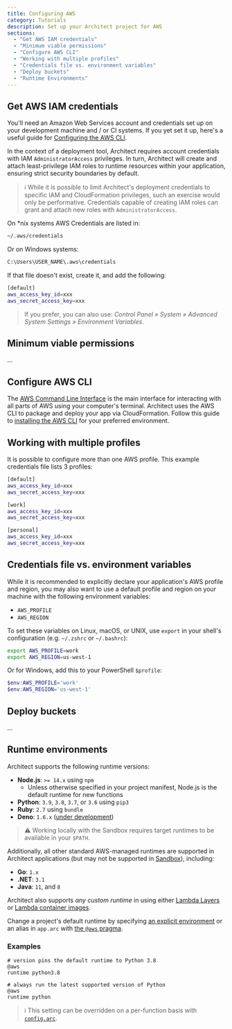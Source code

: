 ```yaml
---
title: Configuring AWS
category: Tutorials
description: Set up your Architect project for AWS
sections:
  - "Get AWS IAM credentials"
  - "Minimum viable permissions"
  - "Configure AWS CLI"
  - "Working with multiple profiles"
  - "Credentials file vs. environment variables"
  - "Deploy buckets"
  - "Runtime Environments"
---
```


## Get AWS IAM credentials

You'll need an Amazon Web Services account and credentials set up on your development machine and / or CI systems. If you yet set it up, here's a useful guide for [Configuring the AWS CLI](https://docs.aws.amazon.com/cli/latest/userguide/cli-chap-getting-started.html).

In the context of a deployment tool, Architect requires account credentials with IAM `AdministratorAccess` privileges. In turn, Architect will create and attach least-privilege IAM roles to runtime resources within your application, ensuring strict security boundaries by default.

> ℹ️ While it is possible to limit Architect's deployment credentials to specific IAM and CloudFormation privileges, such an exercise would only be performative. Credentials capable of creating IAM roles can grant and attach new roles with `AdministratorAccess`.

On \*nix systems AWS Credentials are listed in:

```bash
~/.aws/credentials
```

Or on Windows systems:

```bash
C:\Users\USER_NAME\.aws\credentials
```

If that file doesn't exist, create it, and add the following:

```bash
[default]
aws_access_key_id=xxx
aws_secret_access_key=xxx
```

> If you prefer, you can also use: *Control Panel » System » Advanced System Settings » Environment Variables*.

## Minimum viable permissions
...

## Configure AWS CLI

The [AWS Command Line Interface](https://docs.aws.amazon.com/cli/) is the main interface for interacting with all parts of AWS using your computer's terminal. Architect uses the AWS CLI to package and deploy your app via CloudFormation. Follow this guide to [installing the AWS CLI](https://docs.aws.amazon.com/cli/latest/userguide/install-cliv2.html) for your preferred environment.

## Working with multiple profiles

It is possible to configure more than one AWS profile. This example credentials file lists 3 profiles:

```bash
[default]
aws_access_key_id=xxx
aws_secret_access_key=xxx

[work]
aws_access_key_id=xxx
aws_secret_access_key=xxx

[personal]
aws_access_key_id=xxx
aws_secret_access_key=xxx
```

## Credentials file vs. environment variables

While it is recommended to explicitly declare your application's AWS profile and region, you may also want to use a default profile and region on your machine with the following environment variables:

- `AWS_PROFILE`
- `AWS_REGION`

To set these variables on Linux, macOS, or UNIX, use `export` in your shell's configuration (e.g. `~/.zshrc` or `~/.bashrc`):

```bash
export AWS_PROFILE=work
export AWS_REGION=us-west-1
```

Or for Windows, add this to your PowerShell `$profile`:

```powershell
$env:AWS_PROFILE='work'
$env:AWS_REGION='us-west-1'
```

## Deploy buckets
...

## Runtime environments

Architect supports the following runtime versions:

- **Node.js**: `>= 14.x` using `npm`
  - Unless otherwise specified in your project manifest, Node.js is the default runtime for new functions
- **Python**: `3.9`, `3.8`, `3.7`, or `3.6` using `pip3`
- **Ruby**: `2.7` using `bundle`
- **Deno**: `1.6.x` ([under development](../reference/runtime-helpers/deno))

> ⚠️ Working locally with the Sandbox requires target runtimes to be available in your `$PATH`.

Additionally, all other standard AWS-managed runtimes are supported in Architect applications (but may not be supported in [Sandbox](../reference/cli/sandbox)), including:

- **Go**: `1.x`
- **.NET**: `3.1`
- **Java**: `11`, and `8`

Architect also supports _any custom runtime_ in using either [Lambda Layers](https://docs.aws.amazon.com/lambda/latest/dg/configuration-layers.html) or [Lambda container images](https://docs.aws.amazon.com/lambda/latest/dg/images-create.html).

Change a project's default runtime by specifying [an explicit environment](https://docs.aws.amazon.com/lambda/latest/dg/lambda-runtimes.html) or an alias in `app.arc` with [the `@aws` pragma](../reference/project-manifest/aws).

### Examples

```arc
# version pins the default runtime to Python 3.8
@aws
runtime python3.8
```

```arc
# always run the latest supported version of Python
@aws
runtime python
```

> ℹ️ This setting can be overridden on a per-function basis with [`config.arc`](../reference/configuration/function-config).
